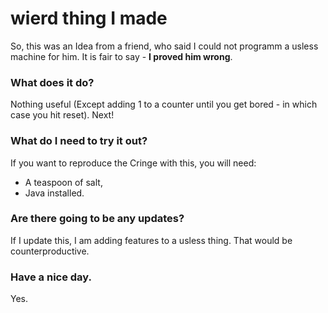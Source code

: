 # wierd thing I made
 So, this was an Idea from a friend, who said I could not programm a usless machine for him. It is fair to say - **I proved him wrong**.

### What does it do?
 Nothing useful (Except adding 1 to a counter until you get bored - in which case you hit reset). Next!

### What do I need to try it out?
 If you want to reproduce the Cringe with this, you will need:
- A teaspoon of salt,
- Java installed.

### Are there going to be any updates?
 If I update this, I am adding features to a usless thing. That would be counterproductive.

### Have a nice day.
 Yes.
